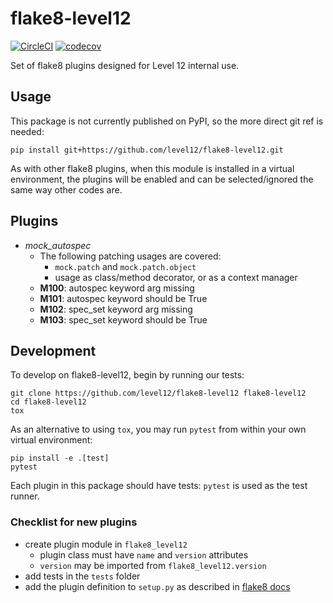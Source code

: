 # flake8-level12 #

[![CircleCI](https://circleci.com/gh/level12/flake8-level12.svg?style=svg&circle-token=0603b577ca2816d66fffa0379e4bf15ab05a2310)](https://circleci.com/gh/level12/flake8-level12)
[![codecov](https://codecov.io/gh/level12/flake8-level12/branch/master/graph/badge.svg?token=dPEpA2ns8p)](https://codecov.io/gh/level12/flake8-level12)

Set of flake8 plugins designed for Level 12 internal use.

## Usage ##

This package is not currently published on PyPI, so the more direct git ref is needed:

    pip install git+https://github.com/level12/flake8-level12.git

As with other flake8 plugins, when this module is installed in a virtual environment, the plugins
will be enabled and can be selected/ignored the same way other codes are.

## Plugins ##

- _mock_autospec_
  - The following patching usages are covered:
    - `mock.patch` and `mock.patch.object`
    - usage as class/method decorator, or as a context manager
  - __M100__: autospec keyword arg missing
  - __M101__: autospec keyword should be True
  - __M102__: spec_set keyword arg missing
  - __M103__: spec_set keyword should be True

## Development ##

To develop on flake8-level12, begin by running our tests:

    git clone https://github.com/level12/flake8-level12 flake8-level12
    cd flake8-level12
    tox

As an alternative to using `tox`, you may run `pytest` from within your own virtual environment:

    pip install -e .[test]
    pytest

Each plugin in this package should have tests: `pytest` is used as the test runner.

### Checklist for new plugins ###

- create plugin module in `flake8_level12`
  - plugin class must have `name` and `version` attributes
  - `version` may be imported from `flake8_level12.version`
- add tests in the `tests` folder
- add the plugin definition to `setup.py` as described in [flake8 docs](http://flake8.pycqa.org/en/latest/plugin-development/registering-plugins.html)
